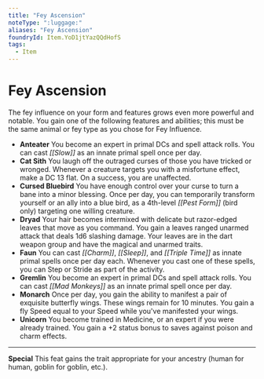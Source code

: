 ```yaml
---
title: "Fey Ascension"
noteType: ":luggage:"
aliases: "Fey Ascension"
foundryId: Item.YoD1jtYazQQdHofS
tags:
  - Item
---
```


# Fey Ascension

The fey influence on your form and features grows even more powerful and notable. You gain one of the following features and abilities; this must be the same animal or fey type as you chose for Fey Influence.

*   **Anteater** You become an expert in primal DCs and spell attack rolls. You can cast _[[Slow]]_ as an innate primal spell once per day.
*   **Cat Sith** You laugh off the outraged curses of those you have tricked or wronged. Whenever a creature targets you with a misfortune effect, make a DC 13 flat. On a success, you are unaffected.
*   **Cursed Bluebird** You have enough control over your curse to turn a bane into a minor blessing. Once per day, you can temporarily transform yourself or an ally into a blue bird, as a 4th-level _[[Pest Form]]_ (bird only) targeting one willing creature.
*   **Dryad** Your hair becomes intermixed with delicate but razor-edged leaves that move as you command. You gain a leaves ranged unarmed attack that deals 1d6 slashing damage. Your leaves are in the dart weapon group and have the magical and unarmed traits.
*   **Faun** You can cast _[[Charm]]_, _[[Sleep]]_, and _[[Triple Time]]_ as innate primal spells once per day each. Whenever you cast one of these spells, you can Step or Stride as part of the activity.
*   **Gremlin** You become an expert in primal DCs and spell attack rolls. You can cast _[[Mad Monkeys]]_ as an innate primal spell once per day.
*   **Monarch** Once per day, you gain the ability to manifest a pair of exquisite butterfly wings. These wings remain for 10 minutes. You gain a fly Speed equal to your Speed while you've manifested your wings.
*   **Unicorn** You become trained in Medicine, or an expert if you were already trained. You gain a +2 status bonus to saves against poison and charm effects.

* * *

**Special** This feat gains the trait appropriate for your ancestry (human for human, goblin for goblin, etc.).
